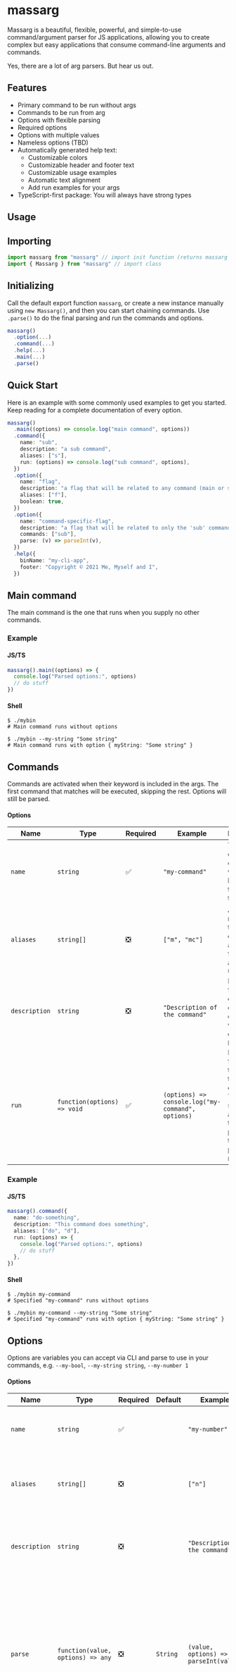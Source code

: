 # massarg

Massarg is a beautiful, flexible, powerful, and simple-to-use command/argument parser for JS
applications, allowing you to create complex but easy applications that consume command-line
arguments and commands.

Yes, there are a lot of arg parsers. But hear us out.

## Features

- Primary command to be run without args
- Commands to be run from arg
- Options with flexible parsing
- Required options
- Options with multiple values
- Nameless options (TBD)
- Automatically generated help text:
  - Customizable colors
  - Customizable header and footer text
  - Customizable usage examples
  - Automatic text alignment
  - Add run examples for your args
- TypeScript-first package: You will always have strong types

## Usage

## Importing

```typescript
import massarg from "massarg" // import init function (returns massarg instance)
import { Massarg } from "massarg" // import class
```

## Initializing

Call the default export function `massarg`, or create a new instance manually using `new Massarg()`,
and then you can start chaining commands. Use `.parse()` to do the final parsing and run the
commands and options.

```typescript
massarg()
  .option(...)
  .command(...)
  .help(...)
  .main(...)
  .parse()
```

## Quick Start

Here is an example with some commonly used examples to get you started. Keep reading for a complete
documentation of every option.

```typescript
massarg()
  .main((options) => console.log("main command", options))
  .command({
    name: "sub",
    description: "a sub command",
    aliases: ["s"],
    run: (options) => console.log("sub command", options),
  })
  .option({
    name: "flag",
    description: "a flag that will be related to any command (main or sub)",
    aliases: ["f"],
    boolean: true,
  })
  .option({
    name: "command-specific-flag",
    description: "a flag that will be related to only the 'sub' command",
    commands: ["sub"],
    parse: (v) => parseInt(v),
  })
  .help({
    binName: "my-cli-app",
    footer: "Copyright © 2021 Me, Myself and I",
  })
```

## Main command

The main command is the one that runs when you supply no other commands.

### Example

#### JS/TS

```typescript
massarg().main((options) => {
  console.log("Parsed options:", options)
  // do stuff
})
```

#### Shell

```shell
$ ./mybin
# Main command runs without options

$ ./mybin --my-string "Some string"
# Main command runs with option { myString: "Some string" }
```

## Commands

Commands are activated when their keyword is included in the args. The first command that matches
will be executed, skipping the rest. Options will still be parsed.

#### Options

| Name          | Type                        | Required | Example                                           | Description                                                                                                          |
| ------------- | --------------------------- | -------- | ------------------------------------------------- | -------------------------------------------------------------------------------------------------------------------- |
| `name`        | `string`                    | ✅       | `"my-command"`                                    | The name of the command, which will be used in the CLI to trigger it                                                 |
| `aliases`     | `string[]`                  | ❎       | `["m", "mc"]`                                     | Alternate names for the command, available for use in addition to `name`                                             |
| `description` | `string`                    | ❎       | `"Description of the command"`                    | Description for the command, only displayed with `--help` or `printHelp()`                                           |
| `run`         | `function(options) => void` | ✅       | `(options) => console.log("my-command", options)` | Main function that runs this command. The supplied argument is the options passed via the CLI and parsed by massarg. |

### Example

#### JS/TS

```typescript
massarg().command({
  name: "do-something",
  description: "This command does something",
  aliases: ["do", "d"],
  run: (options) => {
    console.log("Parsed options:", options)
    // do stuff
  },
})
```

#### Shell

```shell
$ ./mybin my-command
# Specified "my-command" runs without options

$ ./mybin my-command --my-string "Some string"
# Specified "my-command" runs with option { myString: "Some string" }
```

## Options

Options are variables you can accept via CLI and parse to use in your commands, e.g. `--my-bool`,
`--my-string string`, `--my-number 1`

#### Options

| Name          | Type                              | Required | Default  | Example                               | Description                                                                                                                                                                                                      |
| ------------- | --------------------------------- | -------- | -------- | ------------------------------------- | ---------------------------------------------------------------------------------------------------------------------------------------------------------------------------------------------------------------- |
| `name`        | `string`                          | ✅       |          | `"my-number"`                         | The name of the option, which will be used in the CLI to apply it                                                                                                                                                |
| `aliases`     | `string[]`                        | ❎       |          | `["n"]`                               | Alternate names for the option, available for use in addition to `name`                                                                                                                                          |
| `description` | `string`                          | ❎       |          | `"Description of the command"`        | Description for the command, only displayed with `--help` or `printHelp()`                                                                                                                                       |
| `parse`       | `function(value, options) => any` | ❎       | `String` | `(value, options) => parseInt(value)` | Function that parses this option. The supplied arguments are the string value from the arg, and other options passed via the CLI and parsed by massarg before this one. Not all options will be available.       |
| `boolean`     | `boolean`                         | ❎       | `false`  |                                       | When set to `true`, this option will be treated as a boolean: will accept no value as `true`, or other truthy values as `true`, and the rest as `false`                                                          |
| `array`       | `boolean`                         | ❎       | `false`  |                                       | When set to true, you will be able to take multiple values when using the same option more than once. They will all be parsed properly and put into an array.                                                    |
| `required`    | `boolean`                         | ❎       | `false`  |                                       | When an option is required, parsing will throw a `RequiredError` if it was not given a proper value. If it is attached to a specific (or several) commands, it will only throw if the relevant command was used. |

### Example

#### JS/TS

```typescript
massarg()
  .option({
    name: "bool",
    aliases: ["b"],
    defaultValue: false,
    commands: ["my-command"],
    description: "This is a boolean arg. Supply it without value or with 1 to set as true, or set value 0 for false",
    parse: Boolean,
  })
  .option({
    name: "number",
    aliases: ["n"],
    description: "This is a number arg, if you include this option, you must supply it with a numeric value.",
    defaultValue: 0,
    commands: "do",
    parse: (v) => parseInt(v),
  })
```

#### Shell

```shell
$ ./mybin my-command
# Specified "my-command" runs without options

$ ./mybin my-command --my-string "Some string" --my-number 1 --my-bool
# Specified "my-command" runs with option { myString: "Some string", myNumber: 1, myBool: true }
```

## Help/Usage Command

You can modify some of the styles and behavior of the help text. None of the options are required,
you may override their defaults to modify the behavior.

#### Options

| Name                   | Type                 | Default                | Description                                                                                                   |
| ---------------------- | -------------------- | ---------------------- | ------------------------------------------------------------------------------------------------------------- |
| `binName`              | `string`             | running script name    | The name of the binary, to be used when outputting usage information.                                         |
| `printWidth`           | `number`             | `80`                   | The amount of characters to allow per line. Use `0` to disable wrapping.                                      |
| `normalColors`         | `string \| string[]` | `"dim"`                | Colors to use on normal text (descriptions, usage example, etc.)                                              |
| `highlightColors`      | `string \| string[]` | `"yellow"`             | Colors to use on highlighted text (command names, option names, binary name, etc)                             |
| `titleColors`          | `string \| string[]` | `["bold", "white"]`    | Colors to use on title text ("Options", "Usage", etc)                                                         |
| `subtitleColors`       | `string \| string[]` | `["bold", "dim"]`      | Colors to use on subtitle text (e.g. command titles for non-gloal options)                                    |
| `bodyColors`           | `string \| string[]` | `"white"`              | Colors to use on special body text (header, footer)                                                           |
| `header`               | `string`             |                        | Additional content to display below the usage line, and above the rest.                                       |
| `footer`               | `string`             |                        | Additional content to display below the commands and options, at the very bottom.                             |
| `commandNameSeparator` | `string`             | `" \| "`               | Separator for command name & its aliases.                                                                     |
| `optionNameSeparator`  | `string`             | `"\|"`                 | Separator for option name & its aliases.                                                                      |
| `useGlobalColumns`     | `boolean`            | `true`                 | Decides whether to align the columns of the option/command names and their descriptions globally or per table |
| `usageExample`         | `string`             | `"[command] [option]"` | Default text to use as suffix for the `binName`, which will be used in the "Usage" line of the help text      |
| `useColors`            | `boolean`            | `true`                 | When false, no colors will be output in the help. Good for non-supporting systems.                            |

### Example

#### JS/TS

```typescript
massarg().help({
  printWidth: 80,
  binName: "my-app",
  normalColors: "dim",
  highlightColors: "yellow",
  titleColors: "white",
  subtitleColors: ["bold", "dim"],
  header: "Header text",
  footer: "Footer text",
  commandNameSeparator: " | ",
  optionNameSeparator: "|",
  useGlobalColumns: true,
  usageExample: "command [option]",
})
```

#### Shell output

![colored shell output](https://user-images.githubusercontent.com/167217/126083361-aa13e091-9839-42e8-af45-ff591d6277ba.png)
